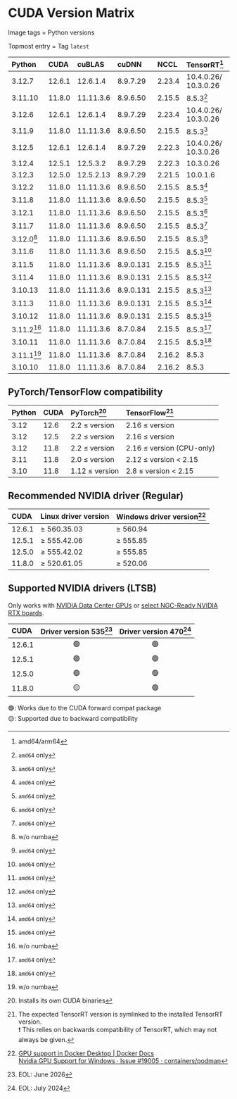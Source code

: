 # CUDA Version Matrix

Image tags = Python versions

Topmost entry = Tag `latest`

| Python     | CUDA   | cuBLAS    | cuDNN     | NCCL   | TensorRT[^2]            | Linux distro |
|:-----------|:-------|:----------|:----------|:-------|:------------------------|:-------------|
| 3.12.7     | 12.6.1 | 12.6.1.4  | 8.9.7.29  | 2.23.4 | 10.4.0.26/<br>10.3.0.26 | Ubuntu 22.04 |
| 3.11.10    | 11.8.0 | 11.11.3.6 | 8.9.6.50  | 2.15.5 | 8.5.3[^3]               | Ubuntu 22.04 |
| 3.12.6     | 12.6.1 | 12.6.1.4  | 8.9.7.29  | 2.23.4 | 10.4.0.26/<br>10.3.0.26 | Ubuntu 22.04 |
| 3.11.9     | 11.8.0 | 11.11.3.6 | 8.9.6.50  | 2.15.5 | 8.5.3[^3]               | Ubuntu 22.04 |
| 3.12.5     | 12.6.1 | 12.6.1.4  | 8.9.7.29  | 2.22.3 | 10.4.0.26/<br>10.3.0.26 | Ubuntu 22.04 |
| 3.12.4     | 12.5.1 | 12.5.3.2  | 8.9.7.29  | 2.22.3 | 10.3.0.26               | Ubuntu 22.04 |
| 3.12.3     | 12.5.0 | 12.5.2.13 | 8.9.7.29  | 2.21.5 | 10.0.1.6                | Ubuntu 22.04 |
| 3.12.2     | 11.8.0 | 11.11.3.6 | 8.9.6.50  | 2.15.5 | 8.5.3[^3]               | Ubuntu 22.04 |
| 3.11.8     | 11.8.0 | 11.11.3.6 | 8.9.6.50  | 2.15.5 | 8.5.3[^3]               | Ubuntu 22.04 |
| 3.12.1     | 11.8.0 | 11.11.3.6 | 8.9.6.50  | 2.15.5 | 8.5.3[^3]               | Ubuntu 22.04 |
| 3.11.7     | 11.8.0 | 11.11.3.6 | 8.9.6.50  | 2.15.5 | 8.5.3[^3]               | Ubuntu 22.04 |
| 3.12.0[^1] | 11.8.0 | 11.11.3.6 | 8.9.6.50  | 2.15.5 | 8.5.3[^3]               | Ubuntu 22.04 |
| 3.11.6     | 11.8.0 | 11.11.3.6 | 8.9.6.50  | 2.15.5 | 8.5.3[^3]               | Ubuntu 22.04 |
| 3.11.5     | 11.8.0 | 11.11.3.6 | 8.9.0.131 | 2.15.5 | 8.5.3[^3]               | Ubuntu 22.04 |
| 3.11.4     | 11.8.0 | 11.11.3.6 | 8.9.0.131 | 2.15.5 | 8.5.3[^3]               | Ubuntu 22.04 |
| 3.10.13    | 11.8.0 | 11.11.3.6 | 8.9.0.131 | 2.15.5 | 8.5.3[^3]               | Ubuntu 22.04 |
| 3.11.3     | 11.8.0 | 11.11.3.6 | 8.9.0.131 | 2.15.5 | 8.5.3[^3]               | Ubuntu 22.04 |
| 3.10.12    | 11.8.0 | 11.11.3.6 | 8.9.0.131 | 2.15.5 | 8.5.3[^3]               | Ubuntu 22.04 |
| 3.11.2[^1] | 11.8.0 | 11.11.3.6 | 8.7.0.84  | 2.15.5 | 8.5.3[^3]               | Ubuntu 22.04 |
| 3.10.11    | 11.8.0 | 11.11.3.6 | 8.7.0.84  | 2.15.5 | 8.5.3[^3]               | Ubuntu 22.04 |
| 3.11.1[^1] | 11.8.0 | 11.11.3.6 | 8.7.0.84  | 2.16.2 | 8.5.3                   | Ubuntu 20.04 |
| 3.10.10    | 11.8.0 | 11.11.3.6 | 8.7.0.84  | 2.16.2 | 8.5.3                   | Ubuntu 20.04 |

[^1]: w/o numba  
[^2]: amd64/arm64  
[^3]: `amd64` only

## PyTorch/TensorFlow compatibility

| Python | CUDA | PyTorch[^4]    | TensorFlow[^5]            |
|:-------|:-----|:---------------|:--------------------------|
| 3.12   | 12.6 | 2.2 ≤ version  | 2.16 ≤ version            |
| 3.12   | 12.5 | 2.2 ≤ version  | 2.16 ≤ version            |
| 3.12   | 11.8 | 2.2 ≤ version  | 2.16 ≤ version (CPU-only) |
| 3.11   | 11.8 | 2.0 ≤ version  | 2.12 ≤ version < 2.15     |
| 3.10   | 11.8 | 1.12 ≤ version | 2.8  ≤ version < 2.15     |

[^4]: Installs its own CUDA binaries
[^5]: The expected TensorRT version is symlinked to the installed TensorRT
version.  
❗️ This relies on backwards compatibility of TensorRT, which may not always be
given.

## Recommended NVIDIA driver (Regular)

| CUDA   | Linux driver version | Windows driver version[^6] |
|:-------|:---------------------|:---------------------------|
| 12.6.1 | ≥ 560.35.03          | ≥ 560.94                   |
| 12.5.1 | ≥ 555.42.06          | ≥ 555.85                   |
| 12.5.0 | ≥ 555.42.02          | ≥ 555.85                   |
| 11.8.0 | ≥ 520.61.05          | ≥ 520.06                   |

[^6]: [GPU support in Docker Desktop | Docker Docs](https://docs.docker.com/desktop/gpu/)  
[Nvidia GPU Support for Windows · Issue #19005 · containers/podman](https://github.com/containers/podman/issues/19005)

## Supported NVIDIA drivers (LTSB)

Only works with
[NVIDIA Data Center GPUs](https://resources.nvidia.com/l/en-us-gpu) or
[select NGC-Ready NVIDIA RTX boards](https://docs.nvidia.com/certification-programs/ngc-ready-systems/index.html).

| CUDA   | Driver version 535[^7] | Driver version 470[^8] |
|:-------|:----------------------:|:----------------------:|
| 12.6.1 | 🟢                      | 🟢                      |
| 12.5.1 | 🟢                      | 🟢                      |
| 12.5.0 | 🟢                      | 🟢                      |
| 11.8.0 | 🟡                      | 🟢                      |

🟢: Works due to the CUDA forward compat package  
🟡: Supported due to backward compatibility

[^7]: EOL: June 2026  
[^8]: EOL: July 2024

